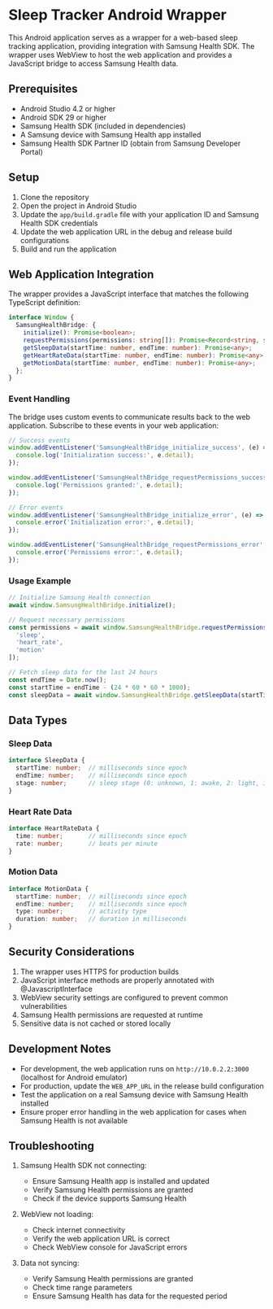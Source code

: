# Sleep Tracker Android Wrapper

This Android application serves as a wrapper for a web-based sleep tracking application, providing integration with Samsung Health SDK. The wrapper uses WebView to host the web application and provides a JavaScript bridge to access Samsung Health data.

## Prerequisites

- Android Studio 4.2 or higher
- Android SDK 29 or higher
- Samsung Health SDK (included in dependencies)
- A Samsung device with Samsung Health app installed
- Samsung Health SDK Partner ID (obtain from Samsung Developer Portal)

## Setup

1. Clone the repository
2. Open the project in Android Studio
3. Update the `app/build.gradle` file with your application ID and Samsung Health SDK credentials
4. Update the web application URL in the debug and release build configurations
5. Build and run the application

## Web Application Integration

The wrapper provides a JavaScript interface that matches the following TypeScript definition:

```typescript
interface Window {
  SamsungHealthBridge: {
    initialize(): Promise<boolean>;
    requestPermissions(permissions: string[]): Promise<Record<string, string>>;
    getSleepData(startTime: number, endTime: number): Promise<any>;
    getHeartRateData(startTime: number, endTime: number): Promise<any>;
    getMotionData(startTime: number, endTime: number): Promise<any>;
  };
}
```

### Event Handling

The bridge uses custom events to communicate results back to the web application. Subscribe to these events in your web application:

```javascript
// Success events
window.addEventListener('SamsungHealthBridge_initialize_success', (e) => {
  console.log('Initialization success:', e.detail);
});

window.addEventListener('SamsungHealthBridge_requestPermissions_success', (e) => {
  console.log('Permissions granted:', e.detail);
});

// Error events
window.addEventListener('SamsungHealthBridge_initialize_error', (e) => {
  console.error('Initialization error:', e.detail);
});

window.addEventListener('SamsungHealthBridge_requestPermissions_error', (e) => {
  console.error('Permissions error:', e.detail);
});
```

### Usage Example

```javascript
// Initialize Samsung Health connection
await window.SamsungHealthBridge.initialize();

// Request necessary permissions
const permissions = await window.SamsungHealthBridge.requestPermissions([
  'sleep',
  'heart_rate',
  'motion'
]);

// Fetch sleep data for the last 24 hours
const endTime = Date.now();
const startTime = endTime - (24 * 60 * 60 * 1000);
const sleepData = await window.SamsungHealthBridge.getSleepData(startTime, endTime);
```

## Data Types

### Sleep Data
```typescript
interface SleepData {
  startTime: number;  // milliseconds since epoch
  endTime: number;    // milliseconds since epoch
  stage: number;      // sleep stage (0: unknown, 1: awake, 2: light, 3: deep, 4: REM)
}
```

### Heart Rate Data
```typescript
interface HeartRateData {
  time: number;       // milliseconds since epoch
  rate: number;       // beats per minute
}
```

### Motion Data
```typescript
interface MotionData {
  startTime: number;  // milliseconds since epoch
  endTime: number;    // milliseconds since epoch
  type: number;       // activity type
  duration: number;   // duration in milliseconds
}
```

## Security Considerations

1. The wrapper uses HTTPS for production builds
2. JavaScript interface methods are properly annotated with @JavascriptInterface
3. WebView security settings are configured to prevent common vulnerabilities
4. Samsung Health permissions are requested at runtime
5. Sensitive data is not cached or stored locally

## Development Notes

- For development, the web application runs on `http://10.0.2.2:3000` (localhost for Android emulator)
- For production, update the `WEB_APP_URL` in the release build configuration
- Test the application on a real Samsung device with Samsung Health installed
- Ensure proper error handling in the web application for cases when Samsung Health is not available

## Troubleshooting

1. Samsung Health SDK not connecting:
   - Ensure Samsung Health app is installed and updated
   - Verify Samsung Health permissions are granted
   - Check if the device supports Samsung Health

2. WebView not loading:
   - Check internet connectivity
   - Verify the web application URL is correct
   - Check WebView console for JavaScript errors

3. Data not syncing:
   - Verify Samsung Health permissions are granted
   - Check time range parameters
   - Ensure Samsung Health has data for the requested period 